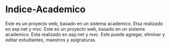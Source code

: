 # Indice-Academico
Este es un proyecto web, basado en un sistema academico. Etsa realizado en asp.net y mvc.
Este es un proyecto  web, basado en un sistema academico. Esta realizado en asp.net y mvc. Este puede agregar, eliminar y editar estudiantes, maestros y asignaturas.
